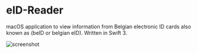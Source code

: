 # eID-Reader
macOS application to view information from Belgian electronic ID cards also known as (beID or belgian eID).
Written in Swift 3.

![screenshot](/Users/damiaan/Documents/cardreader/screenshot.png)